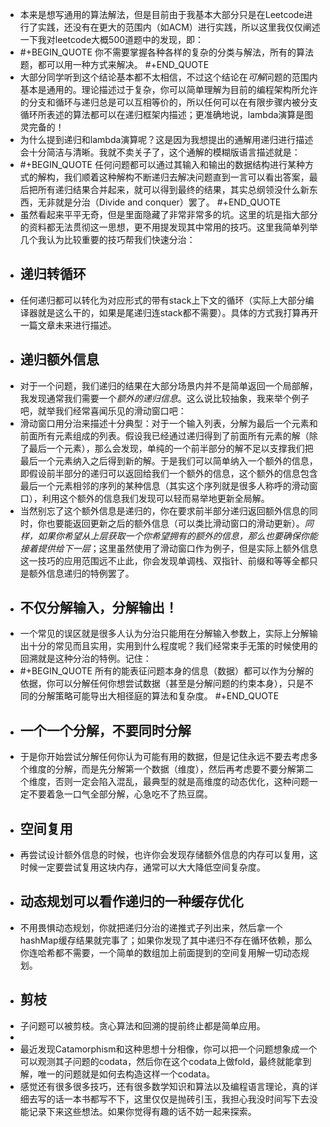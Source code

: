 - 本来是想写通用的算法解法，但是目前由于我基本大部分只是在Leetcode进行了实践，还没有在更大的范围内（如ACM）进行实践，所以这里我仅仅阐述一下我对leetcode大概500道题中的发现，即：
- #+BEGIN_QUOTE
  你不需要掌握各种各样的复杂的分类与解法，所有的算法题，都可以用一种方式来解决。
  #+END_QUOTE
- 大部分同学听到这个结论基本都不太相信，不过这个结论在*可解*问题的范围内基本是通用的。理论描述过于复杂，你可以简单理解为目前的编程架构所允许的分支和循环与递归总是可以互相等价的，所以任何可以在有限步骤内被分支循环所表述的算法都可以在递归框架内描述；更准确地说，lambda演算是图灵完备的！
- 为什么提到递归和lambda演算呢？这是因为我想提出的通解用递归进行描述会十分简洁与清晰。我就不卖关子了，这个通解的模糊版语言描述就是：
- #+BEGIN_QUOTE
  任何问题都可以通过其输入和输出的数据结构进行某种方式的解构，我们顺着这种解构不断递归去解决问题直到一言可以看出答案，最后把所有递归结果合并起来，就可以得到最终的结果，其实总纲领没什么新东西，无非就是分治（Divide and conquer）罢了。
  #+END_QUOTE
- 虽然看起来平平无奇，但是里面隐藏了非常非常多的坑。这里的坑是指大部分的资料都无法贯彻这一思想，更不用提发现其中常用的技巧。这里我简单列举几个我认为比较重要的技巧帮我们快速分治：
- ## 递归转循环
- 任何递归都可以转化为对应形式的带有stack上下文的循环（实际上大部分编译器就是这么干的，如果是尾递归连stack都不需要）。具体的方式我打算再开一篇文章未来进行描述。
- ## 递归额外信息
- 对于一个问题，我们递归的结果在大部分场景内并不是简单返回一个局部解，我发现通常我们需要一个*额外的递归信息*。这么说比较抽象，我来举个例子吧，就举我们经常喜闻乐见的滑动窗口吧：
- 滑动窗口用分治来描述十分典型：对于一个输入列表，分解为最后一个元素和前面所有元素组成的列表。假设我已经通过递归得到了前面所有元素的解（除了最后一个元素），那么会发现，单纯的一个前半部分的解不足以支撑我们把最后一个元素纳入之后得到新的解。于是我们可以简单纳入一个额外的信息，即假设前半部分的递归可以返回给我们一个额外的信息，这个额外的信息包含最后一个元素相邻的序列的某种信息（其实这个序列就是很多人称呼的滑动窗口），利用这个额外的信息我们发现可以轻而易举地更新全局解。
- 当然别忘了这个额外信息是递归的，你在要求前半部分递归返回额外信息的同时，你也要能返回更新之后的额外信息（可以类比滑动窗口的滑动更新）。*同样，如果你希望从上层获取一个你希望拥有的额外的信息，那么也要确保你能接着提供给下一层*；这里虽然使用了滑动窗口作为例子，但是实际上额外信息这一技巧的应用范围远不止此，你会发现单调栈、双指针、前缀和等等全都只是额外信息递归的特例罢了。
- ## 不仅分解输入，分解输出！
- 一个常见的误区就是很多人认为分治只能用在分解输入参数上，实际上分解输出十分的常见而且实用，实用到什么程度呢？我们经常束手无策的时候使用的回溯就是这种分治的特例。记住：
- #+BEGIN_QUOTE
  所有的能表征问题本身的信息（数据）都可以作为分解的依据，你可以分解任何你想尝试数据（甚至是分解问题的约束本身），只是不同的分解策略可能导出大相径庭的算法和复杂度。
  #+END_QUOTE
- ## 一个一个分解，不要同时分解
- 于是你开始尝试分解任何你认为可能有用的数据，但是记住永远不要去考虑多个维度的分解，而是先分解第一个数据（维度），然后再考虑要不要分解第二个维度，否则一定会陷入混乱，最典型的就是高维度的动态优化，这种问题一定不要着急一口气全部分解，心急吃不了热豆腐。
- ## 空间复用
- 再尝试设计额外信息的时候，也许你会发现存储额外信息的内存可以复用，这时候一定要尝试复用这块内存，通常可以大大降低空间复杂度。
- ## 动态规划可以看作递归的一种缓存优化
- 不用畏惧动态规划，你就把递归分治的递推式子列出来，然后拿一个hashMap缓存结果就完事了；如果你发现了其中递归不存在循环依赖，那么你连哈希都不需要，一个简单的数组加上前面提到的空间复用解一切动态规划。
- ## 剪枝
- 子问题可以被剪枝。贪心算法和回溯的提前终止都是简单应用。
-
- 最近发现Catamorphism和这种思想十分相像，你可以把一个问题想象成一个可以观测其子问题的codata，然后你在这个codata上做fold，最终就能拿到解，唯一的问题就是如何去构造这样一个codata。
- 感觉还有很多很多技巧，还有很多数学知识和算法以及编程语言理论，真的详细去写的话一本书都写不下，这里仅仅是抛砖引玉，我担心我没时间写下去没能记录下来这些想法。如果你觉得有趣的话不妨一起来探索。